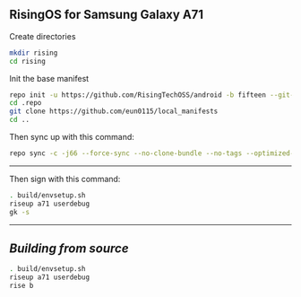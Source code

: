 RisingOS for Samsung Galaxy A71
------------------------------------

Create directories
```bash
mkdir rising
cd rising
```

Init the base manifest

```bash
repo init -u https://github.com/RisingTechOSS/android -b fifteen --git-lfs --depth=1
cd .repo 
git clone https://github.com/eun0115/local_manifests
cd ..
```

Then sync up with this command:
```bash
repo sync -c -j66 --force-sync --no-clone-bundle --no-tags --optimized-fetch
```
-------------

Then sign with this command:
```bash
. build/envsetup.sh
riseup a71 userdebug
gk -s
```
-------------

_Building from source_
---------------
```bash
. build/envsetup.sh
riseup a71 userdebug
rise b
```
